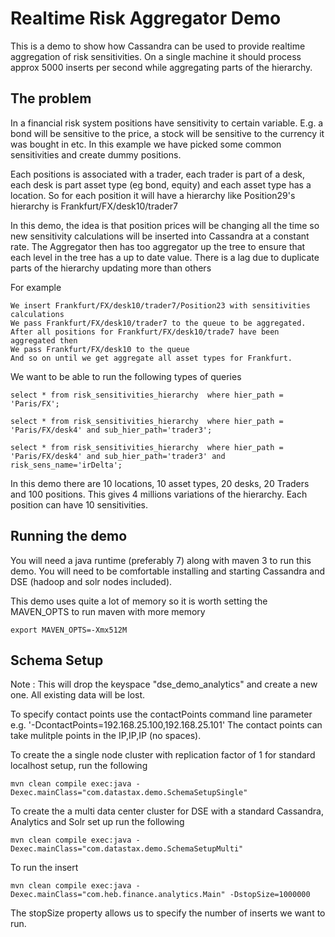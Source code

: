 # Realtime Risk Aggregator Demo

This is a demo to show how Cassandra can be used to provide realtime aggregation of risk sensitivities. On a single machine it should process approx 5000 inserts per second while aggregating parts of the hierarchy. 

## The problem

In a financial risk system positions have sensitivity to certain variable. E.g. a bond will be sensitive to the price, a stock will be sensitive to the currency it was bought in etc.
In this example we have picked some common sensitivities and create dummy positions. 

Each positions is associated with a trader, each trader is part of a desk, each desk is part asset type (eg bond, equity) and each asset type has a location. So for each position it will have a hierarchy like Position29's hierarchy is Frankfurt/FX/desk10/trader7

In this demo, the idea is that position prices will be changing all the time so new sensitivity calculations will be inserted into Cassandra at a constant rate. The Aggregator then has too aggregator up the tree to ensure that each level in the tree has a up to date value. 
There is a lag due to duplicate parts of the hierarchy updating more than others

For example 

    We insert Frankfurt/FX/desk10/trader7/Position23 with sensitivities calculations
    We pass Frankfurt/FX/desk10/trader7 to the queue to be aggregated. 
    After all positions for Frankfurt/FX/desk10/trade7 have been aggregated then
    We pass Frankfurt/FX/desk10 to the queue 
    And so on until we get aggregate all asset types for Frankfurt.
   
We want to be able to run the following types of queries

	select * from risk_sensitivities_hierarchy  where hier_path = 'Paris/FX';

	select * from risk_sensitivities_hierarchy  where hier_path = 'Paris/FX/desk4' and sub_hier_path='trader3';

	select * from risk_sensitivities_hierarchy  where hier_path = 'Paris/FX/desk4' and sub_hier_path='trader3' and risk_sens_name='irDelta';


In this demo there are 10 locations, 10 asset types, 20 desks, 20 Traders and 100 positions. This gives 4 millions variations of the hierarchy. Each position can have 10 sensitivities. 

## Running the demo 

You will need a java runtime (preferably 7) along with maven 3 to run this demo. You will need to be comfortable installing and starting Cassandra and DSE (hadoop and solr nodes included).

This demo uses quite a lot of memory so it is worth setting the MAVEN_OPTS to run maven with more memory

    export MAVEN_OPTS=-Xmx512M

## Schema Setup
Note : This will drop the keyspace "dse_demo_analytics" and create a new one. All existing data will be lost. 

To specify contact points use the contactPoints command line parameter e.g. '-DcontactPoints=192.168.25.100,192.168.25.101'
The contact points can take mulitple points in the IP,IP,IP (no spaces).

To create the a single node cluster with replication factor of 1 for standard localhost setup, run the following

    mvn clean compile exec:java -Dexec.mainClass="com.datastax.demo.SchemaSetupSingle"

To create the a multi data center cluster for DSE with a standard Cassandra, Analytics and Solr set up run the following

    mvn clean compile exec:java -Dexec.mainClass="com.datastax.demo.SchemaSetupMulti" 

To run the insert

    mvn clean compile exec:java -Dexec.mainClass="com.heb.finance.analytics.Main" -DstopSize=1000000
		
The stopSize property allows us to specify the number of inserts we want to run. 
